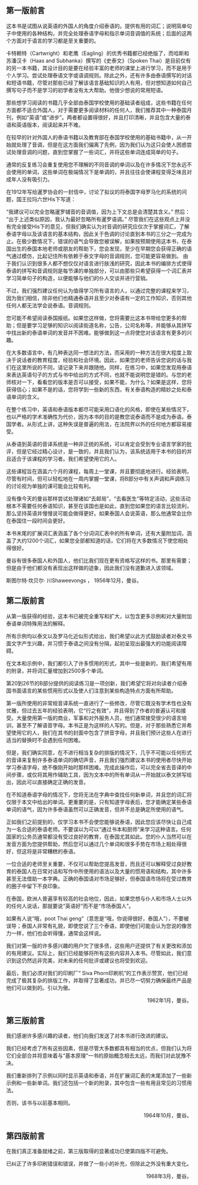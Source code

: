 ## 第一版前言
这本书是试图从说英语的外国人的角度介绍泰语的。提供有用的词汇；说明简单句子中使用的各种结构，并完全处理泰语字母和指示单词音调值的系统；后面的这两个方面对于语言的学习都是至关重要的。

卡特赖特（Cartwright）和老鹰（Eagling）的优秀书籍都已经绝版了，而哈斯和苏潘汉卡（Haas and Subhanka）撰写的《史泰文》（Spoken Thai）是目前仅有的另一本书籍，其设计目的是要在经验丰富的老师的课堂上进行学习，而不是用于个人学习。尝试处理泰语文字或语调规则。除此之外，还有许多由泰语撰写的对话和短语书籍，尽管对那些已经了解该语言基础知识的人有用，但对想知道如何自己撰写句子而不是学习的初学者没有太大帮助。他很少想说的常用短语。

那些想学习阅读的书籍几乎全部由泰国学校使用的基础读者组成，这些书籍在任何方面都不适合外国人，对于需要更多阅读材料的任何人，我们推荐其中一种泰国月刊，例如“英语”或“进步”。两者都设置得很好，并且打印清晰，并且包含大量的泰语和英语版本，阅读起来并不难。

在较早的针对外国人的泰语书籍以及教育部在泰国学校使用的基础书籍中，从一开始就处理了音调，但是在这方面我们偏离了先例，因为我们认为这只会使人困惑尝试处理音调的问题，直到您掌握了一些词汇，并将这些单词连成简单的句子。

通常的反复练习会重复使用您不理解的不同音调的单词以及在许多情况下您永远不会使用的单词，这些单词在极端情况下是单调的，并且往往会使课程变得乏味且对成年人没有吸引力。

在1912年写给暹罗协会的一封信中，讨论了拟议的将泰国字母罗马化的系统的问题，国王拉玛六世His下写道：

“我建议可以完全忽略暹罗辅音的音调值，因为上下文总是会清楚其含义。”
然后：
“出于上述类似原因，我认为最好忽略所有暹罗语调。”
尽管我们在这些观点上并没有完全接受His下的意见，但我们确实认为对音调的研究应仅次于掌握词汇，了解泰语字母以及该语言的基本结构，因此关于色调的讨论直到本书的三分之一完成为止。在极少数情况下，错误的语气会导致您被误解，如果按预期使用这本书，在泰国出生的泰国本地老师或朋友的帮助下，您会发现，至少在早期您会获得正确的语气通过模仿，比起记住所有依赖于泰文字母的音调规则，您可能更容易做到。
由于我们认识到很多人都不想仅仅对语言进行肤浅的研究，因此本书的编排方式使得泰语的拼写和音调规则是每节课的单独部分，可以由那些只希望获得一个词汇表并学习简单句子的构造，以便能够与他们的仆人交谈并进行营销。

不过，我们强烈建议任何认为值得学习所有语言的人，以通过完整的课程来学习，因为我们相信，除非他们也精通泰语并且至少对泰语有一定的工作知识，否则其他任何人都无法学会说泰语。音调规则。

您可能不希望阅读泰国报纸。如果您这样做，您将需要比这本书带给您更多的帮助；但是要学习足够的知识以阅读街道名称，公告，公司名称等，并能够从其拼写中找出新的泰语单词的发音并不困难。能够做到这一点将使您对该语言有更多的兴趣。

在大多数语言中，有几种表达同一想法的方法，而采用的一种方法在很大程度上取决于说话者的教育程度，经验和社会环境。因此，如果您的老师告诉您说的话与我们在这里所说的不同，请记录下来并跟随他。同样，在练习中，如果您发现用泰语来表达英语句子的方式与书中给出的方式不同，也就不能说明您是错的。与您的老师核对一下，看看您的版本是否可以接受，如果不能，为什么？如果是这样，您将获得信心；如果不是的话，您将学到一些新的东西，有关泰语构造的精妙之处和泰语单词的含义。

在整个练习中，英语和泰语版本都尽可能采用口语化的风格，即使在某些情况下，也以严格的学术准确性为代价，因为本书的目的是教您说泰语而不是成为泰语。泰国学者。从形式上讲，这种失误是普遍的用法，在法院界以外的任何地方都容易接受。

从泰语到英语的音译系统是一种非正统的系统，可以肯定会受到专业语言学家的批评，但是它经过精心设计，是一致的，并且我们认为，该系统适用于本书的目的并且适合于该课程的学习者。我们希望使用它的人。

这些课程旨在涵盖六个月的课程，每周上一堂课，并且要彻底地进行。经验表明，尽管有时间，但可以轻松地在一周内掌握一堂课，将B部分中有关声调和声调练习的讨论视为单独的课可能会比较有利。

没有像今天的曼谷那样尝试处理诸如“去邮局”，“去看医生”等特定活动，这些活动根本不需要任何泰语知识，甚至在该国也是如此，直到您如果您的语言比较流利，那么坚持英语并慢慢说可能会做得更好。如果泰国人会说英语，那么他通常会比你在泰国住一段时间会更好。

本书末尾的扩展词汇表涵盖了各个分词词汇表中的所有单词，还有大量附加词，涵盖了大约1200个词汇，如果您全部都知道的话，它们将在大多数情况下使您相处得很好。

曼谷有很多泰国人和外国人，他们比我们现在更有资格写这样的书。那里有需要；但是由于他们都没有表现出这样做的迹象，因此我们没有道歉进入该领域。

斯图尔特·坎贝尔·
川Shaweevongs
，
1956年12月，曼谷。


## 第二版前言
从第一版获得的经验，这本书已被完全重写和扩大，以包含更多示例和对大量附加泰语单词特殊用法的解释。

所有示例均以泰文以及罗马化近似形式给出，我们希望以此方式鼓励读者对泰文书面文字产生兴趣，并习惯于泰语之间没有分隔，起初呈现出最强大的功能阅读障碍。

在文本和示例中，我们都引入了许多惯用的形式，其中一些是新的，我们希望有用的附录，并将词汇量增加到2500多个单词。

第20到26节的B部分提供的阅读练习是一项创新，我们希望它将对向读者介绍泰国书面语言的某些惯用形式以及使人们注意到某些构造特点方面有所帮助。

第一版所使用的非常规音译系统一直进行了一些修改，尽管它既没有学术性也没有优雅，但过去五年的经验表明，它“行之有效”，并且得到了作者的普遍认可和接受。大量使用第一版的商业，军事和对外服务人员，他们通常接受很少的语言培训，甚至不了解语音字母。本书正是为这样的人写的。但是，对于那些熟悉它并希望使用它的人，我们在其书的封面中包含了拼音字母，并且我们预计这些人在进行适当的替换时不会遇到任何困难。

但是，我们确实同意，在不进行相当复杂的排版的情况下，几乎不可能以任何形式的音译来复制许多泰语单词的确切声音，并且我们强烈建议本书的使用者尽快开始学习泰语字母，绝不像刚开始时那样困难。完成此操作后，可以完全省去音译的中间步骤，或仅将其用作辅助工具，因为文本中的所有单词从一开始就以泰文拼写给出，因此可以直接确定正确的发音。

在不知道泰语字母的情况下，您将无法在字典中查找任何新单词，并且您的词汇将仅限于本文中给出的单词。更重要的是，只有知道字母表后，您才能确定某些泰语单词的语气，因为许多泰语虽然可以正确发音，但并不总是确定所使用的语气。

正如我们之前提到的，仅学习本书不会使您能够说泰语，因此您应该尽快让自己成为一名合适的泰语老师。不要误以为可以“通过书本和厨师”来学习这种语言。任何国家的公务员通常都没有受过良好的教育，在泰国尤其如此。您的仆人当然可以在发音方面为您提供帮助，然后您可以通过几个单词和很多手势在市场上相处得很好，但这将是非常糟糕的泰语。

一位合适的老师至关重要，不仅可以帮助您提高发音，而且还可以解释受过良好教育的泰国人在日常对话和写作中所使用的语法以及大量的惯用语和结构，其中许多甚至无法借助一本字典。正确的泰国语对市场足够好，但泰国语市场将在受过教育的圈子中留下不良印象。

在泰国，欧洲人普遍享有较高的社会地位，因此，如果您想与仆人和市场人士以外的任何人说话，那就要说“英语好”而不是“市场泰国人”。

如果有人说“哦，poot Thai geng”（意思是“哦，你说得很好，泰国人”），不要被误导；泰国人非常有礼貌，即使您说了三个泰语，即使他们可能会认为您说的像苦力一样，他们也会听得懂，通常会这样说。

我们对第一版的许多感兴趣的用户欠了很多债，这些用户还提供了有关更改和添加的有用建议。实际上，我们已经能够将所有这些内容并入本书。尽管如此，我们意识到这仍然远非完美，对未来的任何批评或建议也将受到欢迎。

最后，我们必须对我们的印刷厂“ Siva Phorn印刷机”的工作表示赞赏，他们已经完成了极其复杂的排版工作，并取得了显著成功，并已尽一切努力确保最终产品是他们可以做到的。引以为傲。

<p align="right">1962年1月，曼谷。</p>


## 第三版前言
我们感谢许多感兴趣的读者，他们向我们发送了对本书进行改进的建议。

我们已经考虑了所有这些因素，但是尽管大多数都具有相当的优点，但我们认为将它们全部合并将意味着与“基本原理”一书的原始概念相去太远，而我们对此犹豫不决。

我们重新排列了示例以同时显示英语和泰语，并在扩展词汇表的末尾添加了一些新示例和一些新单词。我们还包括一个新的附录，其中包含一些有用且常见的习惯用法。

否则，该书与以前基本相同。


<p align="right">1964年10月，曼谷。</p>


## 第四版前言
在我们真正准备就绪之前，第三版取得的显著成功已使第四版不可避免。

已纠正了许多印刷错误和错误，并做了一些小的补充，但除此之外没有重大变化。


<p align="right">1968年3月，曼谷。</p>
